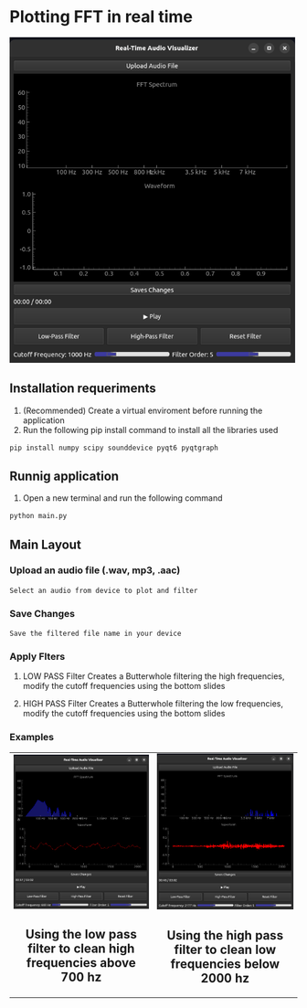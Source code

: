 # Plotting FFT in real time

<img src="/FFT/assets/interface_01.png" alt="image" width="500"/>

## Installation requeriments

1. (Recommended) Create a virtual enviroment before running the application
2. Run the following pip install command to install all the libraries used

```bash
pip install numpy scipy sounddevice pyqt6 pyqtgraph

```

## Runnig application

1. Open a new terminal and run the following command

```bash
python main.py

```

## Main Layout


### Upload an audio file (.wav, mp3, .aac)
    Select an audio from device to plot and filter
### Save Changes
    Save the filtered file name in your device
### Apply FIters
1. LOW PASS Filter
Creates a Butterwhole filtering the high frequencies,
modify the cutoff frequencies using the bottom slides

2. HIGH PASS Filter
Creates a Butterwhole filtering the low frequencies,
modify the cutoff frequencies using the bottom slides
### Examples

<table>
  <tr>
    <td align="center">
        <img src="/FFT/assets/interface_02.png" alt="Video 1" width="500"/>
      <h2>Using the low pass filter to clean high frequencies above 700 hz</h2>
    </td>
    <td align="center">
        <img src="/FFT/assets/interface_03.png" alt="Video 2" width="500"/>
      <h2>Using the high pass filter to clean low frequencies below 2000 hz</h2>
    </td>
  </tr>
</table>
